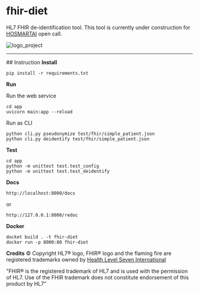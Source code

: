 # fhir-diet

HL7 FHIR de-identification tool.
This tool is currently under construction for [HOSMARTAI](https://www.hosmartai.eu/) open call.

![logo_project](https://user-images.githubusercontent.com/696267/181810750-a57d706b-92d0-4a2f-a9d9-b39f781858d9.jpg)

---

## Instruction
**Install**

```
pip install -r requirements.txt
```

**Run**

Run the web service

```
cd app
uvicorn main:app --reload
```

Run as CLI

```
python cli.py pseudonymize test/fhir/simple_patient.json
python cli.py deidentify test/fhir/simple_patient.json
```

**Test**

```
cd app
python -m unittest test.test_config
python -m unittest test.test_deidentify
```

**Docs**

```
http://localhost:8000/docs
```

or

```
http://127.0.0.1:8000/redoc
```

**Docker**

```
docket build . -t fhir-diet
docker run -p 8000:80 fhir-diet
```

**Credits**
© Copyright HL7® logo, FHIR® logo and the flaming fire are registered trademarks owned by [Health Level Seven International](https://www.hl7.org/legal/trademarks.cfm)

"FHIR® is the registered trademark of HL7 and is used with the permission of HL7. Use of the FHIR trademark does not constitute endorsement of this product by HL7"
